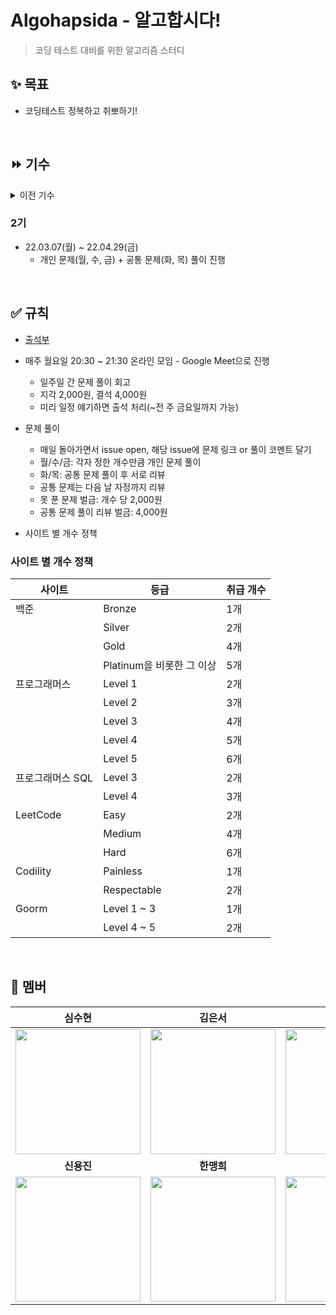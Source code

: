 # Algohapsida - 알고합시다!
> 코딩 테스트 대비를 위한 알고리즘 스터디

## ✨ 목표
* 코딩테스트 정복하고 취뽀하기!

<br>

## ⏩ 기수

<details>
<summary>이전 기수</summary>

### 1기
* 22.01.03(월) ~ 22.02.28(금)
  * 22.01.03(월) ~ 22.01.14(금): 개인 문제 풀이만 진행
  * 22.01.17(월) ~ 22.02.28(금): 개인 문제(월, 수, 금) + 공통 문제(화, 목) 풀이 진행

</details>

### 2기
* 22.03.07(월) ~ 22.04.29(금)
  * 개인 문제(월, 수, 금) + 공통 문제(화, 목) 풀이 진행

<br>

## ✅ 규칙
* [출석부](https://docs.google.com/spreadsheets/d/110VQFmDK46HOd2RTHSAxZ8uRrLDzu8-4wx4bV84AQgA/edit?usp=sharing)

* 매주 월요일 20:30 ~ 21:30 온라인 모임 - Google Meet으로 진행
  * 일주일 간 문제 풀이 회고
  * 지각 2,000원, 결석 4,000원
  * 미리 일정 얘기하면 출석 처리(~전 주 금요일까지 가능)

* 문제 풀이
  * 매일 돌아가면서 issue open, 해당 issue에 문제 링크 or 풀이 코멘트 달기
  * 월/수/금: 각자 정한 개수만큼 개인 문제 풀이
  * 화/목: 공통 문제 풀이 후 서로 리뷰
  * 공통 문제는 다음 날 자정까지 리뷰
  * 못 푼 문제 벌금: 개수 당 2,000원
  * 공통 문제 풀이 리뷰 벌금: 4,000원

* 사이트 별 개수 정책

### 사이트 별 개수 정책
|사이트|등급|취급 개수|
|---|---|---|
|백준|Bronze|1개|
||Silver|2개|
||Gold|4개|
||Platinum을 비롯한 그 이상|5개|
|프로그래머스|Level 1|2개|
||Level 2|3개|
||Level 3|4개|
||Level 4|5개|
||Level 5|6개|
|프로그래머스 SQL|Level 3|2개|
||Level 4|3개|
|LeetCode|Easy|2개|
||Medium|4개|
||Hard|6개|
|Codility|Painless|1개|
||Respectable|2개|
|Goorm|Level 1 ~ 3|1개|
||Level 4 ~ 5|2개|

<br>

## 👥 멤버
|<b>심수현</b>|<b>김은서</b>|<b>김현식</b>|
|:-:|:-:|:-:|
<a href="https://github.com/suhyunsim"><img src="https://avatars.githubusercontent.com/suhyunsim" width="200" height="200">|<a href="https://github.com/eunseo2"><img src="https://avatars.githubusercontent.com/eunseo2" width="200" height="200">|<a href="https://github.com/hsik0225"><img src="https://avatars.githubusercontent.com/hsik0225" width="200" height="200">|
|<b>신용진</b>|<b>한맹희</b>|<b>유지훈</b>|
|<a href="https://github.com/sirin0762"><img src="https://avatars.githubusercontent.com/sirin0762" width="200" height="200">|<a href="https://github.com/maenguin"><img src="https://avatars.githubusercontent.com/maenguin" width="200" height="200">|<a href="https://github.com/YOUJI2"><img src="https://avatars.githubusercontent.com/YOUJI2" width="200" height="200">
